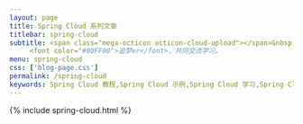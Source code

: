 ```yaml
---
layout: page
title: Spring Cloud 系列文章
titlebar: spring-cloud
subtitle: <span class="mega-octicon octicon-cloud-upload"></span>&nbsp;&nbsp;
     <font color="#00FF00">追梦er</font>，共同交流学习。
menu: spring-cloud
css: ['blog-page.css']
permalink: /spring-cloud
keywords: Spring Cloud 教程,Spring Cloud 示例,Spring Cloud 学习,Spring Cloud 资源,Spring Cloud
---
```

{% include spring-cloud.html %}